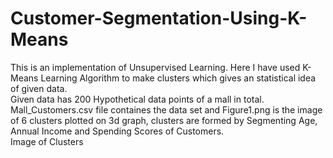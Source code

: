 # Customer-Segmentation-Using-K-Means
This is an implementation of Unsupervised Learning. Here I have used K-Means Learning Algorithm to make clusters which gives an statistical idea of given data.  
Given data has 200 Hypothetical data points of a mall in total.  
Mall_Customers.csv file containes the data set and Figure1.png is the image of 6 clusters plotted on 3d graph, clusters are formed by Segmenting Age, Annual Income and Spending Scores of Customers.  
Image of Clusters  
